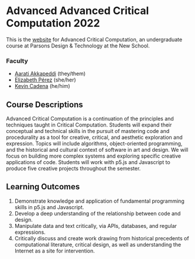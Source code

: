 # Advanced Advanced Critical Computation 2022

This is the [website](https://parsonsdt.github.io/Advanced-Critical-Computation-2022/) for Advanced Critical Computation, an undergraduate course at Parsons Design & Technology at the New School.


### Faculty

- [Aarati Akkapeddi](https://github.com/AaratiAkkapeddi) (they/them)
- [Elizabeth Pérez](https://github.com/brujadev) (she/her)
- [Kevin Cadena](https://github.com/stayclassyinfo) (he/him)

## Course Descriptions

 Advanced Critical Computation is a continuation of the principles and techniques taught in Critical Computation. Students will expand their conceptual and technical skills in the pursuit of mastering code and procedurality as a tool for creative, critical, and aesthetic exploration and expression. Topics will include algorithms, object-oriented programming, and the historical and cultural context of software in art and design. We will focus on building more complex systems and exploring specific creative applications of code. Students will work with p5.js and Javascript to produce five creative projects throughout the semester.

## Learning Outcomes

1. Demonstrate knowledge and application of fundamental programming skills in p5.js and Javascript.
2. Develop a deep understanding of the relationship between code and design.
3. Manipulate data and text critically, via APIs, databases, and regular expressions.
4. Critically discuss and create work drawing from historical precedents of computational literature, critical design, as well as understanding the Internet as a site for intervention.

